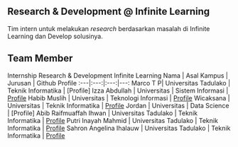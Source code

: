 ## Research & Development @ Infinite Learning
Tim intern untuk melakukan _research_ berdasarkan masalah di Infinite Learning dan Develop solusinya.



## Team Member
Internship Research & Development Infinite Learning
Nama | Asal Kampus | Jurusan | Github Profile
:---|:---:|:---:|---:
Marco T P| Universitas Tadulako | Teknik Informatika | [Profile]
Izza Abdullah | Universitas | Sistem Informasi | [Profile](https://github.com/izaa08)
Habib Muslih | Universitas | Teknologi Informasi | [Profile](https://github.com/HMuslih)
Wicaksana | Universitas | Teknik Informatika | [Profile](https://github.com/imcj23)
Jordan | Universitas | Data Science | [Profile]
Abib Raifmuaffah Ihwan | Universitas Tadulako | Teknik Informatika | [Profile](https://github.com/AbibRaifmuaffahIhwan)
Putri Inayah Mahmid | Universitas Tadulako | Teknik Informatika | [Profile](https://github.com/innayahptr)
Sahron Angelina Ihalauw | Universitas Tadulako | Teknik Informatika | [Profile](https://github.com/Sahronn)
